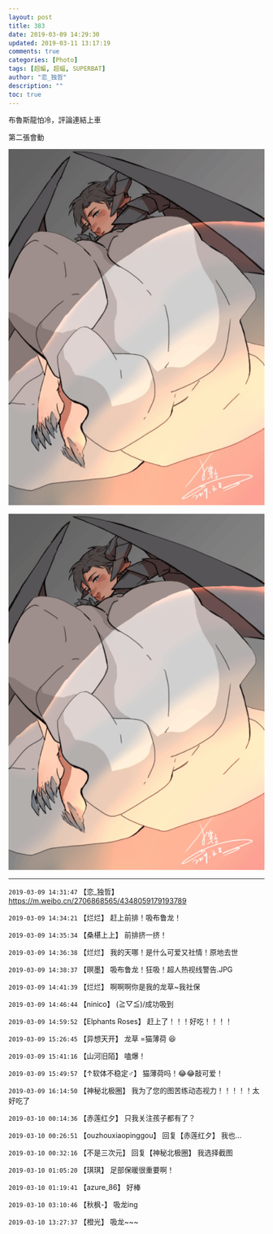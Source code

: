 ```yaml
---
layout: post
title: 383
date: 2019-03-09 14:29:30
updated: 2019-03-11 13:17:19
comments: true
categories: [Photo]
tags: [超蝙, 超蝠, SUPERBAT]
author: "恋_独哲"
description: ""
toc: true
---
```


<p>布魯斯龍怕冷，評論連結上車</p> 
<p>第二張會動</p>

![](https://raw.githubusercontent.com/alicewish/maple50821/master/img_YW5MWVN1NEpoZFVKVmtSdVlnbVA4NHZGVkJ3aVlEbkw3KzM1OVBEaHNaS2MrRE82eUdXSzJnPT0.jpg)

![](https://raw.githubusercontent.com/alicewish/maple50821/master/img_YW5MWVN1NEpoZFdTMTdnZVMvck9udFVxMHhRcTFrR04vL2gyRTNIN2tnL1JmdEpldGd6cmdRPT0.gif)

---

`2019-03-09 14:31:47` 【恋\_独哲】 <https://m.weibo.cn/2706868565/4348059179193789>

`2019-03-09 14:34:21` 【烂烂】 赶上前排！吸布鲁龙！

`2019-03-09 14:35:34` 【桑椹上上】 前排挤一挤！

`2019-03-09 14:36:38` 【烂烂】 我的天哪！是什么可爱又社情！原地去世

`2019-03-09 14:38:37` 【暝墨】 吸布鲁龙！狂吸！超人热视线警告.JPG

`2019-03-09 14:41:39` 【烂烂】 啊啊啊你是我的龙草~我社保

`2019-03-09 14:46:44` 【ninico】 \(≧▽≦)/成功吸到

`2019-03-09 14:59:52` 【Elphants Roses】 赶上了！！！好吃！！！！

`2019-03-09 15:26:45` 【异想天开】 龙草 =猫薄荷 😆

`2019-03-09 15:41:16` 【山河旧陌】 嗑爆！

`2019-03-09 15:49:57` 【↑软体不稳定♂】 猫薄荷吗！😂😂敲可爱！

`2019-03-09 16:14:50` 【神秘北极圈】 我为了您的图苦练动态视力！！！！！太好吃了

`2019-03-10 00:14:36` 【赤莲红夕】 只我关注孩子都有了？

`2019-03-10 00:26:51` 【ouzhouxiaopinggou】 回复【赤莲红夕】 我也...

`2019-03-10 00:32:16` 【不是三次元】 回复【神秘北极圈】 我选择截图

`2019-03-10 01:05:20` 【琪琪】 足部保暖很重要啊！

`2019-03-10 01:19:41` 【azure\_86】 好棒

`2019-03-10 03:10:46` 【秋枫-】 吸龙ing

`2019-03-10 13:27:37` 【橙光】 吸龙~~~
